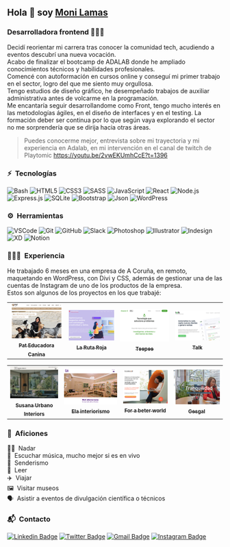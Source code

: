 ## Hola 👋 soy [Moni Lamas](https://monilamas.netlify.app/)

### Desarrolladora frontend 👩🏼‍💻

Decidí reorientar mi carrera tras conocer la comunidad tech, acudiendo a eventos descubrí una nueva vocación. <br>
Acabo de finalizar el bootcamp de ADALAB donde he ampliado conocimientos técnicos y habilidades profesionales. <br>
Comencé con autoformación en cursos online y conseguí mi primer trabajo en el sector, logro del que me siento muy orgullosa. <br>
Tengo estudios de diseño gráfico, he desempeñado trabajos de auxiliar administrativa antes de volcarme en la programación. <br>
Me encantaría seguir desarrollandome como Front, tengo mucho interés en las metodologías ágiles, en el diseño de interfaces y en el testing. La formación deber ser continua por lo que según vaya explorando el sector no me sorprendería que se dirija hacia otras áreas.

> Puedes conocerme mejor, entrevista sobre mi trayectoria y mi experiencia en Adalab, en mi intervención en el canal de twitch de Playtomic https://youtu.be/2vwEKUmhCcE?t=1396

### ⚡️ &nbsp;Tecnologías

![Bash](https://img.shields.io/badge/GNU%20Bash-4EAA25?style=plastic&logo=GNU%20Bash&logoColor=white)
![HTML5](https://img.shields.io/badge/-HTML5-E34F26?style=plastic&logo=html5&logoColor=white)
![CSS3](https://img.shields.io/badge/-CSS3-1572B6?style=plastic&logo=css3&logoColor=white)
![SASS](https://img.shields.io/badge/-SASS-CC6699?style=plastic&logo=sass&logoColor=white)
![JavaScript](https://img.shields.io/badge/-JavaScript-F7DF1E?style=plastic&logo=JavaScript&logoColor=black)
![React](https://img.shields.io/badge/-React-61DAFB?style=plastic&logo=react&logoColor=white)
![Node.js](https://img.shields.io/badge/-Node.js-339933?style=plastic&logo=node.js&logoColor=white)
![Express.js](https://img.shields.io/badge/Express.js-000000?style=plastic&logo=express&logoColor=white)
![SQLite](https://img.shields.io/badge/SQLite-07405E?style=plastic&logo=sqlite&logoColor=white)
![Bootstrap](https://img.shields.io/badge/Bootstrap-563D7C?style=plastic&logo=bootstrap&logoColor=white)
![Json](https://img.shields.io/badge/json-5E5C5C?style=plastic&logo=json&logoColor=white)
![WordPress](https://img.shields.io/badge/Wordpress-21759B?style=plastic&logo=wordpress&logoColor=white)

### ⚙️ &nbsp;Herramientas

![VSCode](https://img.shields.io/badge/Visual_Studio_Code-0078D4?style=plastic&logo=visual%20studio%20code&logoColor=white)
![Git](https://img.shields.io/badge/-Git-F05032?style=plastic&logo=git&logoColor=white)
![GitHub](https://img.shields.io/badge/GitHub-100000?style=plastic&logo=github&logoColor=white)
![Slack](https://img.shields.io/badge/Slack-4A154B?style=plastic&logo=slack&logoColor=white)
![Photoshop](https://img.shields.io/badge/Adobe-Photoshop-31A8FF?style=plastic&logo=Adobe-Photoshop&labelColor=0a446b&logoWidth=15)
![Illustrator](https://img.shields.io/badge/Adobe%20Illustrator-FF9A00?style=plastic&logo=adobe%20illustrator&logoColor=white)
![Indesign](https://img.shields.io/badge/Adobe%20InDesign-FF3366?style=plastic&logo=Adobe%20InDesign&logoColor=white)
![XD](https://img.shields.io/badge/Adobe%20XD-470137?style=plastic&logo=Adobe%20XD&logoColor=#FF61F6)
![Notion](https://img.shields.io/badge/Notion-000000?style=plastic&logo=notion&logoColor=white)

### 👩🏼‍💻 &nbsp;Experiencia

He trabajado 6 meses en una empresa de A Coruña, en remoto, maquetando en WordPress, con Divi y CSS, además de gestionar una de las cuentas de Instagram de uno de los productos de la empresa.<br>
Estos son algunos de los proyectos en los que trabajé:

<!-- [Pat Educadora Canina](https://pateducadoracanina.com/)
[La Ruta Roja](https://www.larutaroja.com/)
[Talk](https://ivorysoluciones.com/integra-chatbot-en-tu-web/)
[Teepee](https://ivorysoluciones.com/tecnologia-que-soluciona-problemas/)
[Susana Urbano Interiors](https://www.susanaurbanointeriors.com/)
[Ela Interiorismo](https://www.elainteriorismo.com/)
[For a better world](https://www.forabetterworld.es/)
[Gesgal](https://www.gesgal.es/) -->

<table>
    <td align="center">
      <a href="https://pateducadoracanina.com/">
        <img src="./img/pateducadoracanina.png" width="180px" alt="Web de Pat educadora canina"/>
        <br />
        <sub>
          <b>Pat Educadora Canina</b>
        </sub>
      </a>
      <br />
    </td>
	<td align="center">
      <a href="https://www.larutaroja.com/">
        <img src="./img/larutaroja.png" width="180px" alt="Web de La Ruta Roja"/>
        <br />
        <sub>
          <b>La Ruta Roja</b>
        </sub>
      </a>
      <br />
    </td>
	<td align="center">
      <a href="https://ivorysoluciones.com/tecnologia-que-soluciona-problemas/">
        <img src="./img/teepee.png" width="180px" alt="Web de Teepee"/>
        <br />
        <sub>
          <b>Teepee</b>
        </sub>
      </a>
      <br />
    </td>
	<td align="center">
      <a href="https://ivorysoluciones.com/integra-chatbot-en-tu-web/">
        <img src="./img/talk.png" width="180px" alt="Web de Talk"/>
        <br />
        <sub>
          <b>Talk</b>
        </sub>
      </a>
      <br />
    </td>
</table>
<table>
	<td align="center">
      <a href="https://www.susanaurbanointeriors.com/">
        <img src="./img/susanaurbano.png" width="180px" alt="Web de Susana Urbano"/>
        <br />
        <sub>
          <b>Susana Urbano Interiors</b>
        </sub>
      </a>
      <br />
    </td>
	<td align="center">
      <a href="https://www.elainteriorismo.com/">
        <img src="./img/elainteriorismo.png" width="180px" alt="Web de Ela interiorismo"/>
        <br />
        <sub>
          <b>Ela interiorismo</b>
        </sub>
      </a>
      <br />
    </td>
	<td align="center">
      <a href="https://www.forabetterworld.es/">
        <img src="./img/forabeterworld.png" width="180px" alt="Web de For a beter world"/>
        <br />
        <sub>
          <b>For a beter world</b>
        </sub>
      </a>
      <br />
    </td>
	<td align="center">
      <a href="https://www.gesgal.es/">
        <img src="./img/gesgal.png" width="180px" alt="Web de Gesgal"/>
        <br />
        <sub>
          <b>Gesgal</b>
        </sub>
      </a>
      <br />
    </td>
</table>

### 🚀 &nbsp;Aficiones

🏊‍♀️ &nbsp;Nadar<br>
🎸 &nbsp;Escuchar música, mucho mejor si es en vivo<br>
🌲 &nbsp;Senderismo<br>
📗 &nbsp;Leer<br>
✈️ &nbsp;Viajar<br>
🖼️ &nbsp;Visitar museos<br>
🗣 &nbsp;Asistir a eventos de divulgación científica o técnicos<br>

### 📬 &nbsp;Contacto

[![Linkedin Badge](https://img.shields.io/badge/-MónicaLamas-blue?style=plastic&logo=Linkedin&logoColor=white&link=https://www.linkedin.com/in/mónica-lamas/)](https://www.linkedin.com/in/mónica-lamas/)
[![Twitter Badge](https://img.shields.io/badge/MoniLamas-1DA1F2?style=plastic&logo=twitter&logoColor=white&link=https://twitter.com/MoniMonipeny)](https://twitter.com/MoniMonipeny)
[![Gmail Badge](https://img.shields.io/badge/-mlamasrial@gmail.com-c14438?style=plastic&logo=Gmail&logoColor=white&link=mailto:mlamasrial@gmail.com)](mailto:mlamasrial@gmail.com)
[![Instagram Badge](https://img.shields.io/badge/-MoniLamas-purple?style=plastic&logo=instagram&logoColor=white&link=https://www.instagram.com/moni.lamas/)](https://www.instagram.com/moni.lamas/)
